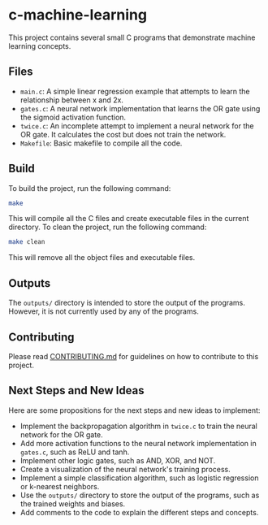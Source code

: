 # c-machine-learning

This project contains several small C programs that demonstrate machine learning concepts.

## Files

- `main.c`: A simple linear regression example that attempts to learn the relationship between x and 2x.
- `gates.c`: A neural network implementation that learns the OR gate using the sigmoid activation function.
- `twice.c`: An incomplete attempt to implement a neural network for the OR gate. It calculates the cost but does not train the network.
- `Makefile`: Basic makefile to compile all the code.

## Build

To build the project, run the following command:

```bash
make
```

This will compile all the C files and create executable files in the current directory.
To clean the project, run the following command:

```bash
make clean
```

This will remove all the object files and executable files.

## Outputs

The `outputs/` directory is intended to store the output of the programs. However, it is not currently used by any of the programs.

## Contributing

Please read [CONTRIBUTING.md](CONTRIBUTING.md) for guidelines on how to contribute to this project.

## Next Steps and New Ideas

Here are some propositions for the next steps and new ideas to implement:

- Implement the backpropagation algorithm in `twice.c` to train the neural network for the OR gate.
- Add more activation functions to the neural network implementation in `gates.c`, such as ReLU and tanh.
- Implement other logic gates, such as AND, XOR, and NOT.
- Create a visualization of the neural network's training process.
- Implement a simple classification algorithm, such as logistic regression or k-nearest neighbors.
- Use the `outputs/` directory to store the output of the programs, such as the trained weights and biases.
- Add comments to the code to explain the different steps and concepts.
